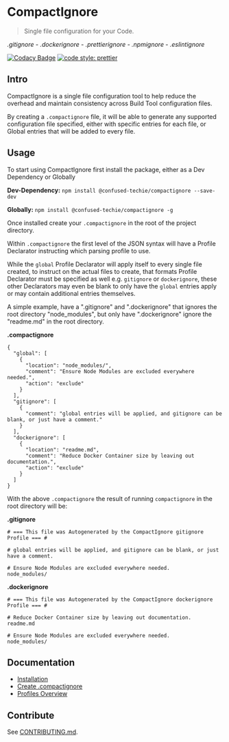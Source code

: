 # CompactIgnore

> Single file configuration for your Code.

<i>.gitignore - .dockerignore - .prettierignore - .npmignore - .eslintignore</i>

[![Codacy Badge](https://app.codacy.com/project/badge/Grade/38acc200e45241d2b6437bb545bd32f4)](https://www.codacy.com/gh/confused-Techie/CompactIgnore/dashboard?utm_source=github.com&amp;utm_medium=referral&amp;utm_content=confused-Techie/CompactIgnore&amp;utm_campaign=Badge_Grade)
[![code style: prettier](https://img.shields.io/badge/code_style-prettier-ff69b4.svg?style=flat-square)](https://github.com/prettier/prettier)

## Intro

CompactIgnore is a single file configuration tool to help reduce the overhead and maintain consistency across Build Tool configuration files.

By creating a `.compactignore` file, it will be able to generate any supported configuration file specified, either with specific entries for each file, or Global entries that will be added to every file.

## Usage

To start using CompactIgnore first install the package, either as a Dev Dependency or Globally

<b>Dev-Dependency:</b>
`npm install @confused-techie/compactignore --save-dev`

<b>Globally:</b>
`npm install @confused-techie/compactignore -g`

Once installed create your `.compactignore` in the root of the project directory.

Within `.compactignore` the first level of the JSON syntax will have a Profile Declarator instructing which parsing profile to use.

While the `global` Profile Declarator will apply itself to every single file created, to instruct on the actual files to create, that formats Profile Declarator must be specified as well e.g. `gitignore` or `dockerignore`, these other Declarators may even be blank to only have the `global` entries apply or may contain additional entries themselves.

A simple example, have a ".gitignore" and ".dockerignore" that ignores the root directory "node_modules", but only have ".dockerignore" ignore the "readme.md" in the root directory.

<b>.compactignore</b>
````(json)
{
  "global": [
    {
      "location": "node_modules/",
      "comment": "Ensure Node Modules are excluded everywhere needed.",
      "action": "exclude"
    }
  ],
  "gitignore": [
    {
      "comment": "global entries will be applied, and gitignore can be blank, or just have a comment."
    }
  ],
  "dockerignore": [
    {
      "location": "readme.md",
      "comment": "Reduce Docker Container size by leaving out documentation.",
      "action": "exclude"
    }
  ]
}
````

With the above `.compactignore` the result of running `compactignore` in the root directory will be:

<b>.gitignore</b>
````
# === This file was Autogenerated by the CompactIgnore gitignore Profile === #

# global entries will be applied, and gitignore can be blank, or just have a comment.

# Ensure Node Modules are excluded everywhere needed.
node_modules/
````

<b>.dockerignore</b>
````
# === This file was Autogenerated by the CompactIgnore dockerignore Profile === #

# Reduce Docker Container size by leaving out documentation.
readme.md

# Ensure Node Modules are excluded everywhere needed.
node_modules/
````

## Documentation

* [Installation](docs/install.md)
* [Create .compactignore](docs/config.md)
* [Profiles Overview](docs/profiles.md)

## Contribute

See [CONTRIBUTING.md](CONTRIBUTING.md).
